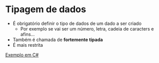 #  Tipagem de dados

- É obrigatório definir o tipo de dados de um dado a ser criado
    - Por exemplo se vai ser um número, letra, cadeia de caracters e afins...
- Também é chamada de **fortemente tipada**
- É mais restrita

[Exemplo em C#](https://github.com/Marcos-Vitor123/my-balta-io-courses-codes/blob/7652caa4e9749386df6a41ec036cfda58bc3c4a8/course-01/module-01/classroom-06/Program.cs)